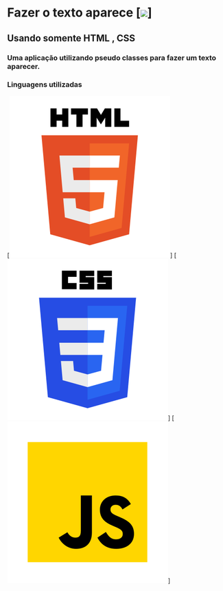 # Fazer o texto aparece  [<img src="gif_age.gif">]

## Usando somente HTML , CSS
### Uma aplicação utilizando  pseudo classes para fazer um texto aparecer.

### Linguagens utilizadas 

[<img src="img/html.svg">]
[<img src="img/css.svg">]
[<img src="img/javascript.svg">]

